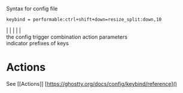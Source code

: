 Syntax for config file
```
keybind = performable:ctrl+shift+down=resize_split:down,10
```
   |         |            |            |         |  
the config  trigger    combination   action    parameters   
indicator   prefixes   of keys

# Actions 
See [[Actions]] [https://ghostty.org/docs/config/keybind/reference]()
